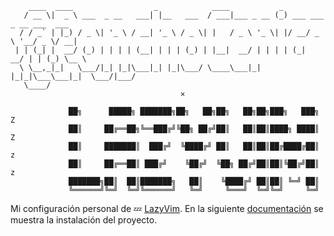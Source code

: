 ```
    ____  ____                  _            ____           _                        
   / __ \|  _ \ ___  _ __   ___| |__   ___  / ___|___ _ __ (_) ___ ___ _ __ ___  ___ 
  / / _` | |_) / _ \| '_ \ / __| '_ \ / _ \| |   / _ \ '_ \| |/ __/ _ \ '__/ _ \/ __|
 | | (_| |  __/ (_) | | | | (__| | | | (_) | |__|  __/ | | | | (_|  __/ | | (_) \__ \
  \ \__,_|_|   \___/|_| |_|\___|_| |_|\___/ \____\___|_| |_|_|\___\___|_|  \___/|___/
   \____/                                                                            
                                      ✕

             ██╗      █████╗ ███████╗██╗   ██╗██╗   ██╗██╗███╗   ███╗          Z
             ██║     ██╔══██╗╚══███╔╝╚██╗ ██╔╝██║   ██║██║████╗ ████║      Z    
             ██║     ███████║  ███╔╝  ╚████╔╝ ██║   ██║██║██╔████╔██║   z       
             ██║     ██╔══██║ ███╔╝    ╚██╔╝  ╚██╗ ██╔╝██║██║╚██╔╝██║ z         
             ███████╗██║  ██║███████╗   ██║    ╚████╔╝ ██║██║ ╚═╝ ██║           
             ╚══════╝╚═╝  ╚═╝╚══════╝   ╚═╝     ╚═══╝  ╚═╝╚═╝     ╚═╝
```

Mi configuración personal de 💤 [LazyVim](https://github.com/LazyVim/LazyVim). En la siguiente [documentación](https://lazyvim.github.io/installation) se muestra la instalación del proyecto.
